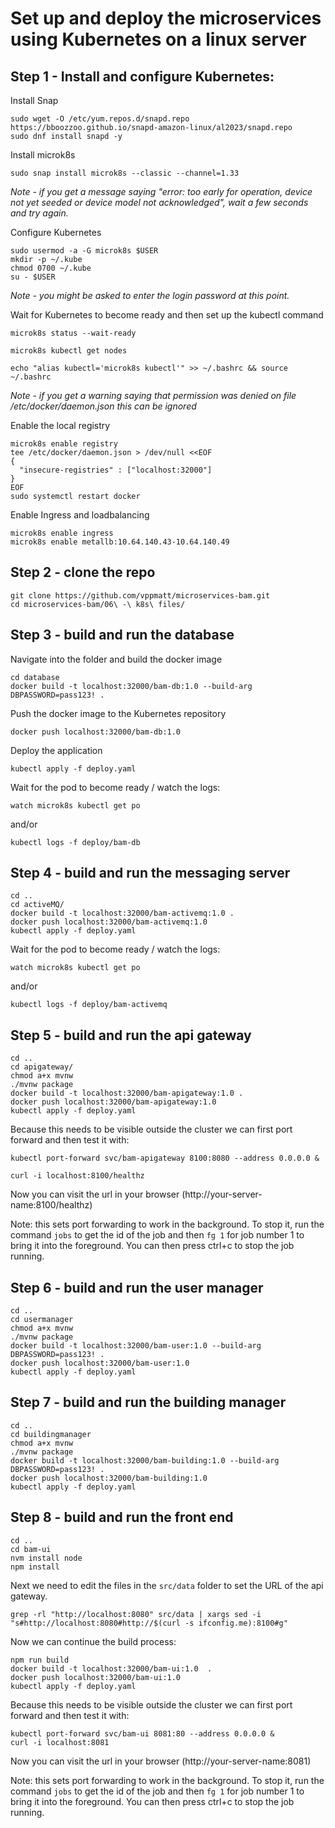 # Set up and deploy the microservices using Kubernetes on a linux server

## Step 1 - Install and configure Kubernetes:


Install Snap
```
sudo wget -O /etc/yum.repos.d/snapd.repo https://bboozzoo.github.io/snapd-amazon-linux/al2023/snapd.repo
sudo dnf install snapd -y
```

Install microk8s

```
sudo snap install microk8s --classic --channel=1.33
```
*Note - if you get a message saying "error: too early for operation, device not yet seeded or device model not acknowledged", wait a few seconds and try again.*

Configure Kubernetes
```
sudo usermod -a -G microk8s $USER
mkdir -p ~/.kube
chmod 0700 ~/.kube
su - $USER
```
*Note - you might be asked to enter the login password at this point.*

Wait for Kubernetes to become ready and then set up the kubectl command
```
microk8s status --wait-ready

microk8s kubectl get nodes

echo "alias kubectl='microk8s kubectl'" >> ~/.bashrc && source ~/.bashrc
```

*Note - if you get a warning saying that permission was denied on file /etc/docker/daemon.json this can be ignored*


Enable the local registry
```
microk8s enable registry
tee /etc/docker/daemon.json > /dev/null <<EOF
{
  "insecure-registries" : ["localhost:32000"]
}
EOF
sudo systemctl restart docker
```

Enable Ingress and loadbalancing
```
microk8s enable ingress
microk8s enable metallb:10.64.140.43-10.64.140.49
```


## Step 2 - clone the repo
```
git clone https://github.com/vppmatt/microservices-bam.git
cd microservices-bam/06\ -\ k8s\ files/
```

## Step 3 - build and run the database

Navigate into the folder and build the docker image
```
cd database
docker build -t localhost:32000/bam-db:1.0 --build-arg DBPASSWORD=pass123! .
```

Push the docker image to the Kubernetes repository
```
docker push localhost:32000/bam-db:1.0
```

Deploy the application
```
kubectl apply -f deploy.yaml
```

Wait for the pod to become ready / watch the logs:
```
watch microk8s kubectl get po
```
and/or
```
kubectl logs -f deploy/bam-db
```

## Step 4 - build and run the messaging server
```
cd ..
cd activeMQ/
docker build -t localhost:32000/bam-activemq:1.0 .
docker push localhost:32000/bam-activemq:1.0
kubectl apply -f deploy.yaml
```


Wait for the pod to become ready / watch the logs:
```
watch microk8s kubectl get po
```
and/or
```
kubectl logs -f deploy/bam-activemq
```

## Step 5 - build and run the api gateway
```
cd ..
cd apigateway/
chmod a+x mvnw
./mvnw package
docker build -t localhost:32000/bam-apigateway:1.0 .
docker push localhost:32000/bam-apigateway:1.0
kubectl apply -f deploy.yaml
```

Because this needs to be visible outside the cluster we can first port forward and then test it with:
```
kubectl port-forward svc/bam-apigateway 8100:8080 --address 0.0.0.0 &
```
```
curl -i localhost:8100/healthz
```

Now you can visit the url in your browser (http://your-server-name:8100/healthz)

Note: this sets port forwarding to work in the background. To stop it, run the command `jobs` to get the id of the job and then `fg 1` for job number 1 to bring it into the foreground. You can then press ctrl+c to stop the job running. 

## Step 6 - build and run the user manager
```
cd ..
cd usermanager
chmod a+x mvnw
./mvnw package
docker build -t localhost:32000/bam-user:1.0 --build-arg DBPASSWORD=pass123! .
docker push localhost:32000/bam-user:1.0 
kubectl apply -f deploy.yaml
```

## Step 7 - build and run the building manager
```
cd ..
cd buildingmanager
chmod a+x mvnw
./mvnw package
docker build -t localhost:32000/bam-building:1.0 --build-arg DBPASSWORD=pass123! .
docker push localhost:32000/bam-building:1.0 
kubectl apply -f deploy.yaml
```

## Step 8 - build and run the front end

```
cd ..
cd bam-ui
nvm install node
npm install
```

Next we need to edit the files in the `src/data` folder to set the URL of the api gateway.

```
grep -rl "http://localhost:8080" src/data | xargs sed -i "s#http://localhost:8080#http://$(curl -s ifconfig.me):8100#g"
```

Now we can continue the build process:

```
npm run build
docker build -t localhost:32000/bam-ui:1.0  .
docker push localhost:32000/bam-ui:1.0
kubectl apply -f deploy.yaml
```

Because this needs to be visible outside the cluster we can first port forward and then test it with:
```
kubectl port-forward svc/bam-ui 8081:80 --address 0.0.0.0 &
curl -i localhost:8081
```

Now you can visit the url in your browser (http://your-server-name:8081)

Note: this sets port forwarding to work in the background. To stop it, run the command `jobs` to get the id of the job and then `fg 1` for job number 1 to bring it into the foreground. You can then press ctrl+c to stop the job running. 

